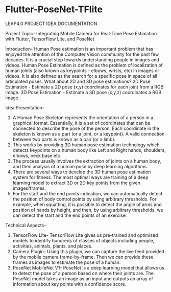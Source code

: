 # Flutter-PoseNet-TFlite
LEAP4.0 PROJECT IDEA DOCUMENTATION

Project Topic- 
Integrating Mobile Camera for Real-Time Pose Estimation with Flutter, TensorFlow Lite, and PoseNet

Introduction-
Human Pose estimation is an important problem that has enjoyed the attention of the Computer Vision community for the past few decades. It is a crucial step towards understanding people in images and videos. Human Pose Estimation is defined as the problem of localization of human joints (also known as keypoints - elbows, wrists, etc) in images or videos. It is also defined as the search for a specific pose in space of all articulated poses. What about 2D and 3D pose estimations? 2D Pose Estimation - Estimate a 2D pose (x,y) coordinates for each joint from a RGB image. 3D Pose Estimation - Estimate a 3D pose (x,y,z) coordinates a RGB image.

Idea Presentation-
1. A Human Pose Skeleton represents the orientation of a person in a graphical format. Essentially, it is a set of coordinates that can be connected to describe the pose of the person. Each coordinate in the skeleton is known as a part (or a joint, or a keypoint). A valid connection between two parts is known as a pair (or a limb).
2. This works by providing 3D human pose estimation technology which detects keypoints on a human body like Left and Right hands, shoulders, elbows, neck base etc.
3. The process usually involves the extraction of joints on a human body, and then analysis of a human pose by deep learning algorithms.
4. There are several ways to develop the 3D human pose estimation system for fitness. The most optimal ways are training of a deep learning model to extract 3D or 2D key points from the given images/frames.
5. For the start and the end points indication, we can automatically detect the position of body control points by using arbitrary thresholds. For example, when squatting, it is possible to detect the angle of arms and position of hands by height, and then, by using arbitrary thresholds, we can detect the start and the end points of an exercise.

Technical Aspects-
1. TensorFlow Lite- TensorFlow Lite gives us pre-trained and optimized models to identify hundreds of classes of objects including people, activities, animals, plants, and places.
2. Camera Plugin- Using this plugin, we can capture the live feed provided by the mobile camera frame-by-frame. Then we can provide these frames as images to estimate the pose of a human.
3. PoseNet MobileNet V1- PoseNet is a deep learning model that allows us to detect the pose of a person based on where their joints are. The PoseNet model takes an image as an input and outputs an array of information about key points with a confidence score.
